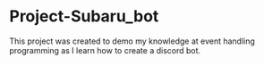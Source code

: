 # Project-Subaru_bot
This project was created to demo my knowledge at event handling programming as I learn how to create a discord bot.

